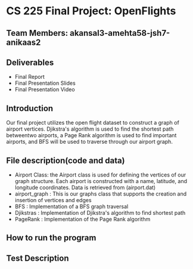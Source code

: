 # CS 225 Final Project: OpenFlights
## Team Members: akansal3-amehta58-jsh7-anikaas2
## Deliverables
* Final Report
* Final Presentation Slides
* Final Presentation Video
## Introduction 
Our final project utilizes the open flight dataset to construct a graph of airport vertices. Djikstra's algorithm is used to find the shortest path betweentwo airports, a Page Rank algorithm is used to find important airports, and BFS will be used to traverse through our airport graph. 
## File description(code and data)
* Airport Class: the Airport class is used for defining the vertices of our graph structure. Each airport is constructed with a name, latitude, and longitude coordinates. Data is retrieved from (airport.dat)
* airport_graph : This is our graphs class that supports the creation and insertion of vertices and edges
* BFS : Implementation of a BFS graph traversal
* Djikstras : Implementation of Djikstra's algorithm to find shortest path
* PageRank : Implementation of the Page Rank algorithm
## How to run the program
## Test Description
